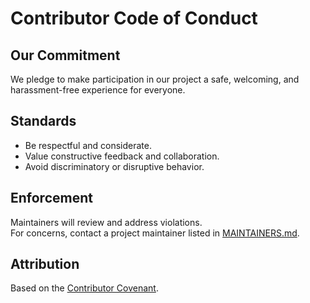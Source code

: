 # Contributor Code of Conduct

## Our Commitment

We pledge to make participation in our project a safe, welcoming, and harassment-free experience for everyone.

## Standards

- Be respectful and considerate.
- Value constructive feedback and collaboration.
- Avoid discriminatory or disruptive behavior.

## Enforcement

Maintainers will review and address violations.  
For concerns, contact a project maintainer listed in [MAINTAINERS.md](./MAINTAINERS.md).

## Attribution

Based on the [Contributor Covenant](https://www.contributor-covenant.org/).
